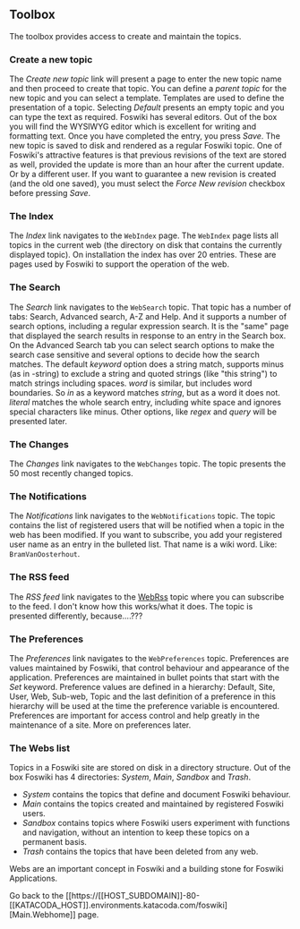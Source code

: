 ## Toolbox	

The toolbox provides access to create and maintain the topics.

### Create a new topic	

The _Create new topic_ link will present a page to enter the new topic name and then proceed to create that topic. You can define a _parent topic_ for the new topic and you can select a template. Templates are used to define the presentation of a topic. Selecting _Default_ presents an empty topic and you can type the text as required. Foswiki has several editors. Out of the box you will find the WYSIWYG editor which is excellent for writing and formatting text. Once you have completed the entry, you press _Save_. The new topic is saved to disk and rendered as a regular Foswiki topic. One of Foswiki's attractive features is that previous revisions of the text are stored as well, provided the update is more than an hour after the current update. Or by a different user. If you want to guarantee a new revision is created (and the old one saved), you must select the _Force New revision_ checkbox before pressing _Save_.

### The Index	

The _Index_ link navigates to the `WebIndex` page. The `WebIndex` page lists all topics in the current web (the directory on disk that contains the currently displayed topic). On installation the index has over 20 entries. These are pages used by Foswiki to support the operation of the web.

### The Search	

The _Search_ link navigates to the `WebSearch` topic. That topic has a number of tabs: Search, Advanced search, A-Z and Help. And it supports a number of search options, including a regular expression search. It is the "same" page that displayed the search results in response to an entry in the Search box. On the Advanced Search tab you can select search options to make the search case sensitive and several options to decide how the search matches. The default _keyword_ option does a string match, supports minus (as in -string) to exclude a string and quoted strings (like "this string") to match strings including spaces. _word_ is similar, but includes word boundaries. So _in_ as a keyword matches _string_, but as a word it does not. _literal_ matches the whole search entry, including white space and ignores special characters like minus. Other options, like _regex_ and _query_ will be presented later.

### The Changes	

The _Changes_ link navigates to the `WebChanges` topic. The topic presents the 50 most recently changed topics.

### The Notifications	

The _Notifications_ link navigates to the `WebNotifications` topic. The topic contains the list of registered users that will be notified when a topic in the web has been modified. If you want to subscribe, you add your registered user name as an entry in the bulleted list. That name is a wiki word. Like: `BramVanOosterhout`.

### The RSS feed	

The _RSS feed_ link navigates to the [WebRss](/devwiki/bin/view/KatacodaCourses/Foswiki1/Introduction/WebRss) topic where you can subscribe to the feed.  I don't know how this works/what it does.  The topic is presented differently, because....???

### The Preferences	

The _Preferences_ link navigates to the `WebPreferences` topic. Preferences are values maintained by Foswiki, that control behaviour and appearance of the application. Preferences are maintained in bullet points that start with the _Set_ keyword. Preference values are defined in a hierarchy: Default, Site, User, Web, Sub-web, Topic and the last definition of a preference in this hierarchy will be used at the time the preference variable is encountered. Preferences are important for access control and help greatly in the maintenance of a site. More on preferences later.

### The Webs list	

Topics in a Foswiki site are stored on disk in a directory structure. Out of the box Foswiki has 4 directories: _System_, _Main_, _Sandbox_ and _Trash_.
* _System_ contains the topics that define and document Foswiki behaviour.
* _Main_ contains the topics created and maintained by registered Foswiki users.
* _Sandbox_ contains topics where Foswiki users experiment with functions and navigation, without an intention to keep these topics on a permanent basis.
* _Trash_ contains the topics that have been deleted from any web.

Webs are an important concept in Foswiki and a building stone for Foswiki Applications.

Go back to the [[https://[[HOST_SUBDOMAIN]]-80-[[KATACODA_HOST]].environments.katacoda.com/foswiki]\[Main.Webhome]] page.